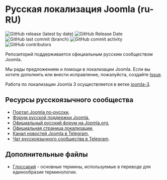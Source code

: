 # Русская локализация Joomla (ru-RU)
![GitHub release (latest by date)](https://img.shields.io/github/v/release/JPathRu/localisation?color=blue&style=flat-square) ![GitHub Release Date](https://img.shields.io/github/release-date/JPathRu/localisation?color=success&style=flat-square) ![GitHub last commit (branch)](https://img.shields.io/github/last-commit/JPathRu/localisation/joomla-4?color=critical&style=flat-square) ![GitHub commit activity](https://img.shields.io/github/commit-activity/m/JPathRu/localisation?color=critical&style=flat-square) ![GitHub contributors](https://img.shields.io/github/contributors/JPathRu/localisation?color=blue&style=flat-square)

Репозиторий поддерживается официальным русским сообществом Joomla.

Мы рады предложениям и помощи в локализации Joomla. Если вы хотите дополнить или внести исправление, пожалуйста, создайте [Issue](https://github.com/JPathRu/localisation/issues/new).

Работа по локализации Joomla 3 осуществляется в ветке [joomla-3](https://github.com/JPathRu/localisation/tree/joomla-3).

## Ресурсы русскоязычного сообщества
- [Портал Joomla по-русски](https://joomlaportal.ru),
- [Форум русской поддержки Joomla](https://joomlaforum.ru),
- [Официальный русский форум на Joomla.org](https://forum.joomla.org/viewforum.php?f=26),
- [Официальная страница локализации](https://joomlaportal.ru/russian-joomla),
- [Канал новостей Joomla в Telegram](https://t.me/joomlafeed),
- [Чат русскоязычного сообщества в Telegram](https://t.me/projoomla).

## Дополнительные файлы
- [Глоссарий](https://github.com/JPathRu/localisation/blob/joomla-4/Glossary) - основные термины, используемые в переводе для единообразия терминологии.

